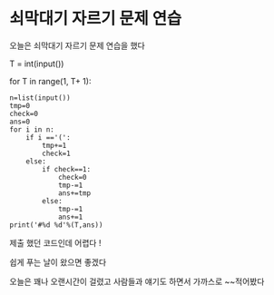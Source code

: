 # 쇠막대기 자르기 문제 연습 


오늘은 쇠막대기 자르기 문제 연습을 했다 


T = int(input())


for T in range(1, T+ 1):


    n=list(input())
    tmp=0
    check=0
    ans=0
    for i in n:
        if i =='(':
            tmp+=1
            check=1
        else:
            if check==1:
                check=0
                tmp-=1
                ans+=tmp
            else:
                tmp-=1
                ans+=1
    print('#%d %d'%(T,ans))


제출 했던 코드인데 어렵다 ! 

쉽게 푸는 날이 왔으면 좋겠다 

오늘은 꽤나 오랜시간이 걸렸고 사람들과 얘기도 하면서 가까스로 ~~적어봤다